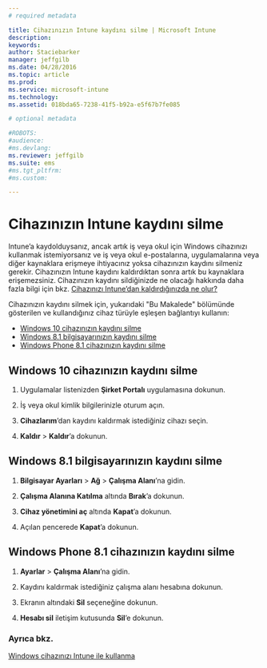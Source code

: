 ```yaml
---
# required metadata

title: Cihazınızın Intune kaydını silme | Microsoft Intune
description:
keywords:
author: Staciebarker
manager: jeffgilb
ms.date: 04/28/2016
ms.topic: article
ms.prod:
ms.service: microsoft-intune
ms.technology:
ms.assetid: 018bda65-7238-41f5-b92a-e5f67b7fe085

# optional metadata

#ROBOTS:
#audience:
#ms.devlang:
ms.reviewer: jeffgilb
ms.suite: ems
#ms.tgt_pltfrm:
#ms.custom:

---
```



# Cihazınızın Intune kaydını silme

Intune’a kaydolduysanız, ancak artık iş veya okul için Windows cihazınızı kullanmak istemiyorsanız ve iş veya okul e-postalarına, uygulamalarına veya diğer kaynaklara erişmeye ihtiyacınız yoksa cihazınızın kaydını silmeniz gerekir. Cihazınızın Intune kaydını kaldırdıktan sonra artık bu kaynaklara erişemezsiniz. Cihazınızın kaydını sildiğinizde ne olacağı hakkında daha fazla bilgi için bkz. [Cihazınızı Intune’dan kaldırdığınızda ne olur?](what-happens-if-you-unenroll-your-device-from-intune-windows.md)

Cihazınızın kaydını silmek için, yukarıdaki "Bu Makalede" bölümünde gösterilen ve kullandığınız cihaz türüyle eşleşen bağlantıyı kullanın:

-   [Windows 10 cihazınızın kaydını silme](#unenroll-your-windows-10-device)
-   [Windows 8.1 bilgisayarınızın kaydını silme](#unenroll-your-windows-8-1-computer)
-   [Windows Phone 8.1 cihazınızın kaydını silme](#unenroll-your-windows-phone-8-1-device)

## Windows 10 cihazınızın kaydını silme

1.  Uygulamalar listenizden **Şirket Portalı** uygulamasına dokunun.

2.  İş veya okul kimlik bilgilerinizle oturum açın.

3.   **Cihazlarım**’dan kaydını kaldırmak istediğiniz cihazı seçin.

4.  **Kaldır** &gt; **Kaldır**’a dokunun.

## Windows 8.1 bilgisayarınızın kaydını silme

1.  **Bilgisayar Ayarları** &gt; **Ağ** &gt; **Çalışma Alanı**’na gidin.

2.  **Çalışma Alanına Katılma** altında **Bırak**’a dokunun.

3.  **Cihaz yönetimini aç** altında **Kapat**’a dokunun.

4.  Açılan pencerede **Kapat**’a dokunun.

## Windows Phone 8.1 cihazınızın kaydını silme

1.  **Ayarlar** &gt; **Çalışma Alanı**’na gidin.

2.  Kaydını kaldırmak istediğiniz çalışma alanı hesabına dokunun.

3.  Ekranın altındaki **Sil** seçeneğine dokunun.

4.  **Hesabı sil** iletişim kutusunda **Sil**’e dokunun.

### Ayrıca bkz.
[Windows cihazınızı Intune ile kullanma](using-your-windows-device-with-intune.md)

<!--HONumber=May16_HO3-->


